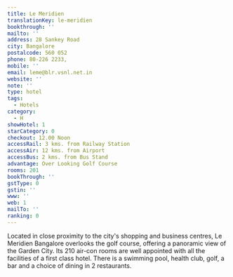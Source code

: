 ```yaml
---
title: Le Meridien
translationKey: le-meridien
bookthrough: ''
mailto: ''
address: 28 Sankey Road
city: Bangalore
postalcode: 560 052
phone: 80-226 2233,
mobile: ''
email: leme@blr.vsnl.net.in
website: ''
note: ''
type: hotel
tags:
  - Hotels
category:
  - H
showHotel: 1
starCategory: 0
checkout: 12.00 Noon
accessRail: 3 kms. from Railway Station
accessAir: 12 kms. from Airport
accessBus: 2 kms. from Bus Stand
advantage: Over Looking Golf Course
rooms: 201
bookThrough: ''
gstType: 0
gstin: ''
www: ''
web: 1
mailTo: ''
ranking: 0
---
```







Located in close proximity to the city's shopping and business centres, Le Meridien Bangalore overlooks the golf course, offering a panoramic view of the Garden City. Its 210 air-con rooms are well appointed with all the facilities of a first class hotel. There is a swimming pool, health club, golf, a bar and a choice of dining in 2 restaurants.